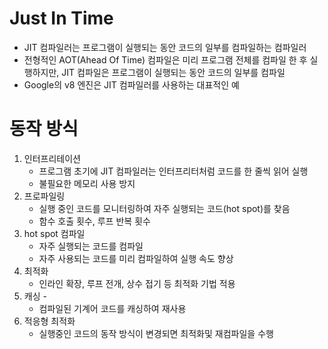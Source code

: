 # Just In Time

- JIT 컴파일러는 프로그램이 실행되는 동안 코드의 일부를 컴파일하는 컴파일러
- 전형적인 AOT(Ahead Of Time) 컴파일은 미리 프로그램 전체를 컴파일 한 후 실행하지만, JIT 컴파일은 프로그램이 실행되는 동안 코드의 일부를 컴파일
- Google의 v8 엔진은 JIT 컴파일러를 사용하는 대표적인 예

# 동작 방식

1. 인터프리테이션
   - 프로그램 초기에 JIT 컴파일러는 인터프리터처럼 코드를 한 줄씩 읽어 실행
   - 불필요한 메모리 사용 방지
2. 프로파일링
   - 실행 중인 코드를 모니터링하여 자주 실행되는 코드(hot spot)를 찾음
   - 함수 호출 횟수, 루프 반복 횟수
3. hot spot 컴파일
   - 자주 실행되는 코드를 컴파일
   - 자주 사용되는 코드를 미리 컴파일하여 실행 속도 향상
4. 최적화
   - 인라인 확장, 루프 전개, 상수 접기 등 최적화 기법 적용
5. 캐싱 -
   - 컴파일된 기계어 코드를 캐싱하여 재사용
6. 적응형 최적화
   - 실행중인 코드의 동작 방식이 변경되면 최적화및 재컴파일을 수행
